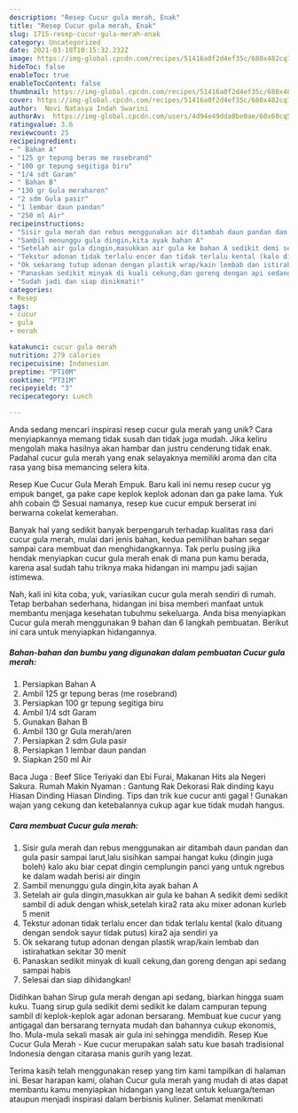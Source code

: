 ```yaml
---
description: "Resep Cucur gula merah, Enak"
title: "Resep Cucur gula merah, Enak"
slug: 1715-resep-cucur-gula-merah-enak
category: Uncategorized
date: 2021-03-18T10:15:32.232Z
image: https://img-global.cpcdn.com/recipes/51416a0f2d4ef35c/680x482cq70/cucur-gula-merah-foto-resep-utama.jpg
hideToc: false
enableToc: true
enableTocContent: false
thumbnail: https://img-global.cpcdn.com/recipes/51416a0f2d4ef35c/680x482cq70/cucur-gula-merah-foto-resep-utama.jpg
cover: https://img-global.cpcdn.com/recipes/51416a0f2d4ef35c/680x482cq70/cucur-gula-merah-foto-resep-utama.jpg
author:  Novi Natasya Indah Swarini
authorAv:  https://img-global.cpcdn.com/users/4d94e49dda8be0ae/60x60cq50/avatar.jpg
ratingvalue: 3.6
reviewcount: 25
recipeingredient:
- " Bahan A"
- "125 gr tepung beras me rosebrand"
- "100 gr tepung segitiga biru"
- "1/4 sdt Garam"
- " Bahan B"
- "130 gr Gula meraharen"
- "2 sdm Gula pasir"
- "1 lembar daun pandan"
- "250 ml Air"
recipeinstructions:
- "Sisir gula merah dan rebus menggunakan air ditambah daun pandan dan gula pasir sampai larut,lalu sisihkan sampai hangat kuku (dingin juga boleh) kalo aku biar cepat dingin cemplungin panci yang untuk ngrebus ke dalam wadah berisi air dingin"
- "Sambil menunggu gula dingin,kita ayak bahan A"
- "Setelah air gula dingin,masukkan air gula ke bahan A sedikit demi sedikit sambil di aduk dengan whisk,setelah kira2 rata aku mixer adonan kurleb 5 menit"
- "Tekstur adonan tidak terlalu encer dan tidak terlalu kental (kalo dituang dengan sendok sayur tidak putus) kira2 aja sendiri ya"
- "Ok sekarang tutup adonan dengan plastik wrap/kain lembab dan istirahatkan sekitar 30 menit"
- "Panaskan sedikit minyak di kuali cekung,dan goreng dengan api sedang sampai habis"
- "Sudah jadi dan siap dinikmati!"
categories:
- Resep
tags:
- cucur
- gula
- merah

katakunci: cucur gula merah 
nutrition: 279 calories
recipecuisine: Indonesian
preptime: "PT10M"
cooktime: "PT31M"
recipeyield: "3"
recipecategory: Lunch

---
```



Anda sedang mencari inspirasi resep cucur gula merah yang unik? Cara menyiapkannya memang tidak susah dan tidak juga mudah. Jika keliru mengolah maka hasilnya akan hambar dan justru cenderung tidak enak. Padahal cucur gula merah yang enak selayaknya memiliki aroma dan cita rasa yang bisa memancing selera kita.


Resep Kue Cucur Gula Merah Empuk. Baru kali ini nemu resep cucur yg empuk banget, ga pake cape keplok keplok adonan dan ga pake lama. Yuk ahh cobain 😍 Sesuai namanya, resep kue cucur empuk berserat ini berwarna cokelat kemerahan.

Banyak hal yang sedikit banyak berpengaruh terhadap kualitas rasa dari cucur gula merah, mulai dari jenis bahan, kedua pemilihan bahan segar sampai cara membuat dan menghidangkannya. Tak perlu pusing jika hendak menyiapkan cucur gula merah enak di mana pun kamu berada, karena asal sudah tahu triknya maka hidangan ini mampu jadi sajian istimewa.


Nah, kali ini kita coba, yuk, variasikan cucur gula merah sendiri di rumah. Tetap berbahan sederhana, hidangan ini bisa memberi manfaat untuk membantu menjaga kesehatan tubuhmu sekeluarga. Anda bisa menyiapkan Cucur gula merah menggunakan 9 bahan dan 6 langkah pembuatan. Berikut ini cara untuk menyiapkan hidangannya.

<!--inarticleads1-->

##### Bahan-bahan dan bumbu yang digunakan dalam pembuatan Cucur gula merah:

1. Persiapkan  Bahan A
1. Ambil 125 gr tepung beras (me rosebrand)
1. Persiapkan 100 gr tepung segitiga biru
1. Ambil 1/4 sdt Garam
1. Gunakan  Bahan B
1. Ambil 130 gr Gula merah/aren
1. Persiapkan 2 sdm Gula pasir
1. Persiapkan 1 lembar daun pandan
1. Siapkan 250 ml Air


Baca Juga : Beef Slice Teriyaki dan Ebi Furai, Makanan Hits ala Negeri Sakura. Rumah Makin Nyaman : Gantung Rak Dekorasi Rak dinding kayu Hiasan Dinding Hiasan Dinding. Tips dan trik kue cucur anti gagal ! Gunakan wajan yang cekung dan ketebalannya cukup agar kue tidak mudah hangus. 

<!--inarticleads2-->

##### Cara membuat Cucur gula merah:

1. Sisir gula merah dan rebus menggunakan air ditambah daun pandan dan gula pasir sampai larut,lalu sisihkan sampai hangat kuku (dingin juga boleh) kalo aku biar cepat dingin cemplungin panci yang untuk ngrebus ke dalam wadah berisi air dingin
1. Sambil menunggu gula dingin,kita ayak bahan A
1. Setelah air gula dingin,masukkan air gula ke bahan A sedikit demi sedikit sambil di aduk dengan whisk,setelah kira2 rata aku mixer adonan kurleb 5 menit
1. Tekstur adonan tidak terlalu encer dan tidak terlalu kental (kalo dituang dengan sendok sayur tidak putus) kira2 aja sendiri ya
1. Ok sekarang tutup adonan dengan plastik wrap/kain lembab dan istirahatkan sekitar 30 menit
1. Panaskan sedikit minyak di kuali cekung,dan goreng dengan api sedang sampai habis
1. Selesai dan siap dihidangkan!

Didihkan bahan Sirup gula merah dengan api sedang, biarkan hingga suam kuku. Tuang sirup gula sedikit demi sedikit ke dalam campuran tepung sambil di keplok-keplok agar adonan bersarang. Membuat kue cucur yang antigagal dan bersarang ternyata mudah dan bahannya cukup ekonomis, lho. Mula-mula sekali masak air gula ini sehingga mendidih. Resep Kue Cucur Gula Merah - Kue cucur merupakan salah satu kue basah tradisional Indonesia dengan citarasa manis gurih yang lezat. 

Terima kasih telah menggunakan resep yang tim kami tampilkan di halaman ini. Besar harapan kami, olahan Cucur gula merah yang mudah di atas dapat membantu kamu menyiapkan hidangan yang lezat untuk keluarga/teman ataupun menjadi inspirasi dalam berbisnis kuliner. Selamat menikmati
